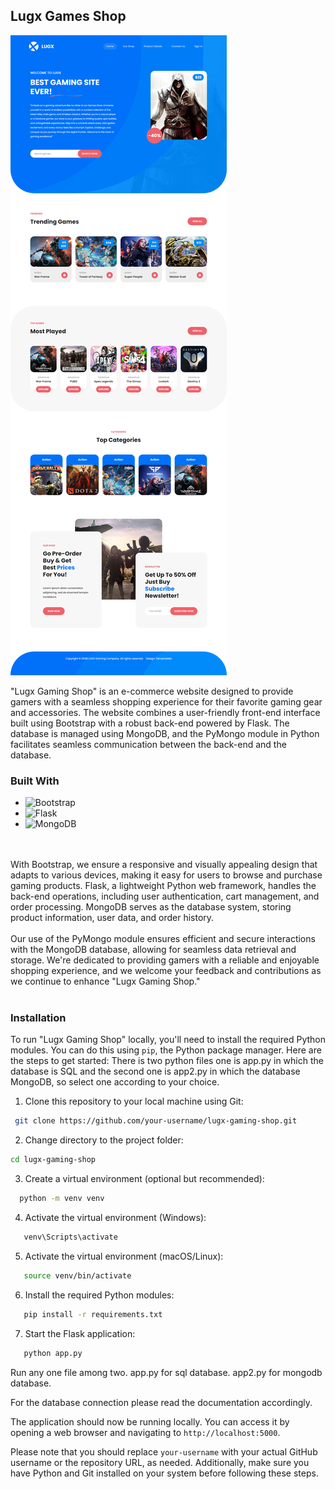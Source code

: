 ## Lugx Games Shop

![enter image description here](/static/images/lugx.png)

"Lugx Gaming Shop" is an e-commerce website designed to provide gamers with a seamless shopping experience for their favorite gaming gear and accessories. The website combines a user-friendly front-end interface built using Bootstrap with a robust back-end powered by Flask. The database is managed using MongoDB, and the PyMongo module in Python facilitates seamless communication between the back-end and the database.

### Built With

- ![Bootstrap](https://img.shields.io/badge/Bootstrap-7952B3?style=for-the-badge&logo=bootstrap&logoColor=white)
- ![Flask](https://img.shields.io/badge/Flask-000000?style=for-the-badge&logo=flask&logoColor=white)
- ![MongoDB](https://img.shields.io/badge/MongoDB-47A248?style=for-the-badge&logo=mongodb&logoColor=white)

<br>
<br>
With Bootstrap, we ensure a responsive and visually appealing design that adapts to various devices, making it easy for users to browse and purchase gaming products. Flask, a lightweight Python web framework, handles the back-end operations, including user authentication, cart management, and order processing. MongoDB serves as the database system, storing product information, user data, and order history.
<br>
<br>
Our use of the PyMongo module ensures efficient and secure interactions with the MongoDB database, allowing for seamless data retrieval and storage. We're dedicated to providing gamers with a reliable and enjoyable shopping experience, and we welcome your feedback and contributions as we continue to enhance "Lugx Gaming Shop."

<br>
<br>

### Installation

To run "Lugx Gaming Shop" locally, you'll need to install the required Python modules. You can do this using `pip`, the Python package manager. Here are the steps to get started:
There is two python files one is app.py in which the database is SQL and the second one is app2.py in which the database MongoDB, so select one according to your choice.

1. Clone this repository to your local machine using Git:

```sh
 git clone https://github.com/your-username/lugx-gaming-shop.git
```

2. Change directory to the project folder:

```sh
cd lugx-gaming-shop
```

3. Create a virtual environment (optional but recommended):

```sh
  python -m venv venv
```

4. Activate the virtual environment (Windows):

```sh
   venv\Scripts\activate
```

5. Activate the virtual environment (macOS/Linux):

```sh
   source venv/bin/activate
```

6. Install the required Python modules:

```sh
   pip install -r requirements.txt
```

7. Start the Flask application:

```sh
   python app.py
```

Run any one file among two.
app.py for sql database.
app2.py for mongodb database.

For the database connection please read the documentation accordingly.

The application should now be running locally. You can access it by opening a web browser and navigating to `http://localhost:5000`.

Please note that you should replace `your-username` with your actual GitHub username or the repository URL, as needed. Additionally, make sure you have Python and Git installed on your system before following these steps.

<!-- https://www.markdownguide.org/basic-syntax/#reference-style-links -->

[contributors-shield]: https://img.shields.io/github/contributors/othneildrew/Best-README-Template.svg?style=for-the-badge
[contributors-url]: https://github.com/othneildrew/Best-README-Template/graphs/contributors
[forks-shield]: https://img.shields.io/github/forks/othneildrew/Best-README-Template.svg?style=for-the-badge
[forks-url]: https://github.com/othneildrew/Best-README-Template/network/members
[stars-shield]: https://img.shields.io/github/stars/othneildrew/Best-README-Template.svg?style=for-the-badge
[stars-url]: https://github.com/othneildrew/Best-README-Template/stargazers
[issues-shield]: https://img.shields.io/github/issues/othneildrew/Best-README-Template.svg?style=for-the-badge
[issues-url]: https://github.com/othneildrew/Best-README-Template/issues
[license-shield]: https://img.shields.io/github/license/othneildrew/Best-README-Template.svg?style=for-the-badge
[license-url]: https://github.com/othneildrew/Best-README-Template/blob/master/LICENSE.txt
[linkedin-shield]: https://img.shields.io/badge/-LinkedIn-black.svg?style=for-the-badge&logo=linkedin&colorB=555
[linkedin-url]: https://linkedin.com/in/othneildrew
[product-screenshot]: images/screenshot.png
[Next.js]: https://img.shields.io/badge/next.js-000000?style=for-the-badge&logo=nextdotjs&logoColor=white
[Next-url]: https://nodejs.org/
[React.js]: https://img.shields.io/badge/React-20232A?style=for-the-badge&logo=react&logoColor=61DAFB
[React-url]: https://reactjs.org/
[Vue.js]: https://img.shields.io/badge/Vue.js-35495E?style=for-the-badge&logo=vuedotjs&logoColor=4FC08D
[Vue-url]: https://vuejs.org/
[Angular.io]: https://img.shields.io/badge/Angular-DD0031?style=for-the-badge&logo=angular&logoColor=white
[Angular-url]: https://angular.io/
[Svelte.dev]: https://img.shields.io/badge/Svelte-4A4A55?style=for-the-badge&logo=svelte&logoColor=FF3E00
[Svelte-url]: https://svelte.dev/
[Laravel.com]: https://img.shields.io/badge/Laravel-FF2D20?style=for-the-badge&logo=laravel&logoColor=white
[Laravel-url]: https://laravel.com
[Bootstrap.com]: https://img.shields.io/badge/Bootstrap-563D7C?style=for-the-badge&logo=bootstrap&logoColor=white
[Bootstrap-url]: https://getbootstrap.com
[JQuery.com]: https://img.shields.io/badge/jQuery-0769AD?style=for-the-badge&logo=jquery&logoColor=white
[JQuery-url]: https://jquery.com

